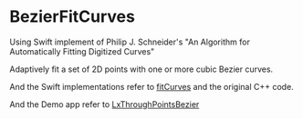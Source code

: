 # BezierFitCurves

Using Swift implement of Philip J. Schneider's "An Algorithm for Automatically Fitting Digitized Curves"

Adaptively fit a set of 2D points with one or more cubic Bezier curves.

And the Swift implementations refer to [fitCurves](https://github.com/sikasjc/fitCurves.git) and the original C++ code.

And the Demo app refer to [LxThroughPointsBezier](https://github.com/DeveloperLx/LxThroughPointsBezier.git)
